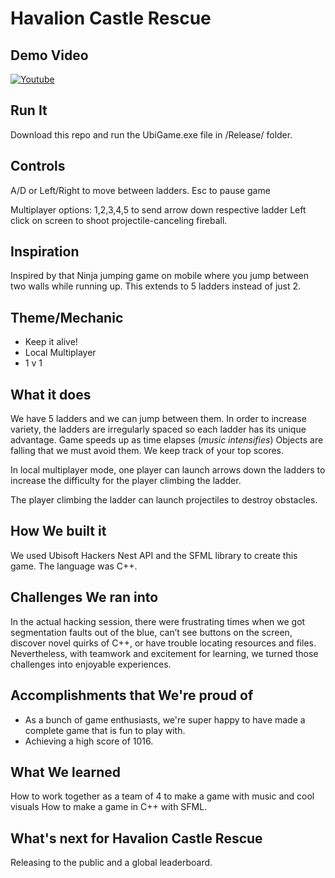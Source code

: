 # Havalion Castle Rescue

## Demo Video

[![Youtube](https://img.youtube.com/vi/2rzQRaaD_DQ/0.jpg)](https://www.youtube.com/watch?v=2rzQRaaD_DQ)

## Run It
Download this repo and run the UbiGame.exe file in /Release/ folder.

## Controls
A/D or Left/Right to move between ladders.
Esc to pause game

Multiplayer options:
1,2,3,4,5 to send arrow down respective ladder
Left click on screen to shoot projectile-canceling fireball.

## Inspiration
Inspired by that Ninja jumping game on mobile where you jump between two walls while running up. This extends to 5 ladders instead of just 2.

## Theme/Mechanic
- Keep it alive!
- Local Multiplayer
- 1 v 1

## What it does
We have 5 ladders and we can jump between them. 
In order to increase variety, the ladders are irregularly spaced so each ladder has its unique advantage.
Game speeds up as time elapses (_music intensifies_)
Objects are falling that we must avoid them.
We keep track of your top scores.

In local multiplayer mode, one player can launch arrows down the ladders to increase the difficulty for the player climbing the ladder.

The player climbing the ladder can launch projectiles to destroy obstacles. 

## How We built it
We used Ubisoft Hackers Nest API and the SFML library to create this game. The language was C++. 

## Challenges We ran into
In the actual hacking session, there were frustrating times when we got segmentation faults out of the blue, can’t see buttons on the screen, discover novel quirks of C++, or have trouble locating resources and files. Nevertheless, with teamwork and excitement for learning, we turned those challenges into enjoyable experiences.

## Accomplishments that We're proud of
- As a bunch of game enthusiasts, we're super happy to have made a complete game that is fun to play with.
- Achieving a high score of 1016.

## What We learned
How to work together as a team of 4 to make a game with music and cool visuals
How to make a game in C++ with SFML.

## What's next for Havalion Castle Rescue
Releasing to the public and a global leaderboard.

